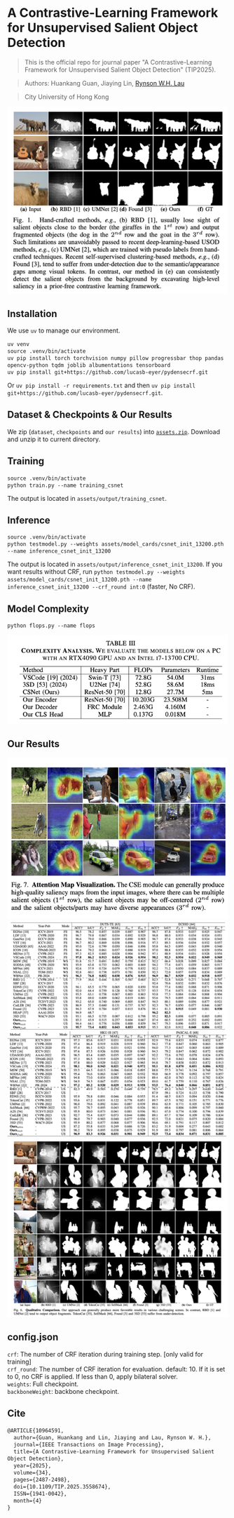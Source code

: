# A Contrastive-Learning Framework for Unsupervised Salient Object Detection

> This is the official repo for journal paper "A Contrastive-Learning Framework for Unsupervised Salient Object Detection" (TIP2025).

> Authors: Huankang Guan, Jiaying Lin, [Rynson W.H. Lau](https://www.cs.cityu.edu.hk/~rynson/)

> City University of Hong Kong

![Fig.1](doc/fig1.png)

## Installation
We use `uv` to manage our environment.
```shell
uv venv
source .venv/bin/activate
uv pip install torch torchvision numpy pillow progressbar thop pandas opencv-python tqdm joblib albumentations tensorboard
uv pip install git+https://github.com/lucasb-eyer/pydensecrf.git
```
Or `uv pip install -r requirements.txt` and then `uv pip install git+https://github.com/lucasb-eyer/pydensecrf.git`.

## Dataset & Checkpoints & Our Results
We zip (`dataset`, `checkpoints` and `our results`) into [`assets.zip`](https://drive.google.com/file/d/17CnJHt3Rs6UyhxkyHwymKUbFkMThZJFG/view?usp=sharing). Download and unzip it to current directory. 

## Training
```shell
source .venv/bin/activate
python train.py --name training_csnet
```
The output is located in `assets/output/training_csnet`. 

## Inference
```shell
source .venv/bin/activate
python testmodel.py --weights assets/model_cards/csnet_init_13200.pth --name inference_csnet_init_13200
```
The output is located in `assets/output/inference_csnet_init_13200`. If you want results without CRF, run `python testmodel.py --weights assets/model_cards/csnet_init_13200.pth --name inference_csnet_init_13200 --crf_round int:0` (faster, No CRF).

## Model Complexity
```shell
python flops.py --name flops
```
![complexity](doc/complexity.png)

## Our Results
![saliency](doc/saliency.png)
![table1](doc/table1.png)
![table1-2](doc/table1-2.png)
![visual_results](doc/visual_results.png)

## config.json
`crf`: The number of CRF iteration during training step. [only valid for training]  
`crf_round`: The number of CRF iteration for evaluation. default: 10. If it is set to 0, no CRF is applied. If less than 0, apply bilateral solver.  
`weights`: Full checkpoint.  
`backboneWeight`: backbone checkpoint. 

## Cite
```cite
@ARTICLE{10964591,
  author={Guan, Huankang and Lin, Jiaying and Lau, Rynson W. H.},
  journal={IEEE Transactions on Image Processing}, 
  title={A Contrastive-Learning Framework for Unsupervised Salient Object Detection}, 
  year={2025},
  volume={34},
  pages={2487-2498},
  doi={10.1109/TIP.2025.3558674},
  ISSN={1941-0042},
  month={4}
}
```
